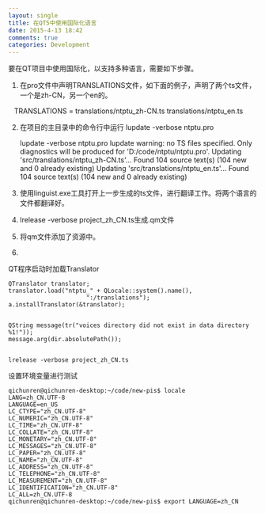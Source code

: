 ```yaml
---
layout: single
title: 在QT5中使用国际化语言
date: 2015-4-13 18:42
comments: true
categories: Development
---
```


要在QT项目中使用国际化，以支持多种语言，需要如下步骤。

1. 在pro文件中声明TRANSLATIONS文件，如下面的例子，声明了两个ts文件，一个是zh-CN，另一个en的。

    TRANSLATIONS = translations/ntptu_zh-CN.ts translations/ntptu_en.ts

2. 在项目的主目录中的命令行中运行 lupdate -verbose ntptu.pro


	lupdate -verbose ntptu.pro
	lupdate warning: no TS files specified. Only diagnostics will be produced for 'D:/code/ntptu/ntptu.pro'.
	Updating 'src/translations/ntptu_zh-CN.ts'...
	    Found 104 source text(s) (104 new and 0 already existing)
	Updating 'src/translations/ntptu_en.ts'...
	    Found 104 source text(s) (104 new and 0 already existing)
	    
3. 使用linguist.exe工具打开上一步生成的ts文件，进行翻译工作。将两个语言的文件都翻译好。

4. lrelease -verbose project_zh_CN.ts生成.qm文件

4. 将qm文件添加了资源中。

5.

QT程序启动时加载Translator

    QTranslator translator;
    translator.load("ntptu_" + QLocale::system().name(),
                          ":/translations");
    a.installTranslator(&translator);
    
    
    QString message(tr("voices directory did not exist in data directory %1!"));
    message.arg(dir.absolutePath());
    

    lrelease -verbose project_zh_CN.ts
    
    
    
    
设置环境变量进行测试

	qichunren@qichunren-desktop:~/code/new-pis$ locale
	LANG=zh_CN.UTF-8
	LANGUAGE=en_US
	LC_CTYPE="zh_CN.UTF-8"
	LC_NUMERIC="zh_CN.UTF-8"
	LC_TIME="zh_CN.UTF-8"
	LC_COLLATE="zh_CN.UTF-8"
	LC_MONETARY="zh_CN.UTF-8"
	LC_MESSAGES="zh_CN.UTF-8"
	LC_PAPER="zh_CN.UTF-8"
	LC_NAME="zh_CN.UTF-8"
	LC_ADDRESS="zh_CN.UTF-8"
	LC_TELEPHONE="zh_CN.UTF-8"
	LC_MEASUREMENT="zh_CN.UTF-8"
	LC_IDENTIFICATION="zh_CN.UTF-8"
	LC_ALL=zh_CN.UTF-8
	qichunren@qichunren-desktop:~/code/new-pis$ export LANGUAGE=zh_CN
